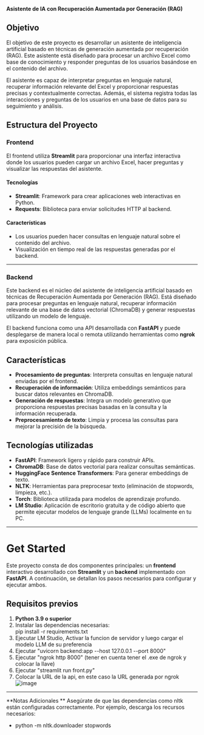 **Asistente de IA con Recuperación Aumentada por Generación (RAG)**

## **Objetivo**  
El objetivo de este proyecto es desarrollar un asistente de inteligencia artificial basado en técnicas de generación aumentada por recuperación (RAG). Este asistente está diseñado para procesar un archivo Excel como base de conocimiento y responder preguntas de los usuarios basándose en el contenido del archivo.  

El asistente es capaz de interpretar preguntas en lenguaje natural, recuperar información relevante del Excel y proporcionar respuestas precisas y contextualmente correctas. Además, el sistema registra todas las interacciones y preguntas de los usuarios en una base de datos para su seguimiento y análisis.  


## **Estructura del Proyecto**  

### **Frontend**  
El frontend utiliza **Streamlit** para proporcionar una interfaz interactiva donde los usuarios pueden cargar un archivo Excel, hacer preguntas y visualizar las respuestas del asistente.

#### **Tecnologías**  
- **Streamlit**: Framework para crear aplicaciones web interactivas en Python.
- **Requests**: Biblioteca para enviar solicitudes HTTP al backend.

#### **Características**  
- Los usuarios pueden hacer consultas en lenguaje natural sobre el contenido del archivo.
- Visualización en tiempo real de las respuestas generadas por el backend.
---
### **Backend**  
Este backend es el núcleo del asistente de inteligencia artificial basado en técnicas de Recuperación Aumentada por Generación (RAG). Está diseñado para procesar preguntas en lenguaje natural, recuperar información relevante de una base de datos vectorial (ChromaDB) y generar respuestas utilizando un modelo de lenguaje.  

El backend funciona como una API desarrollada con **FastAPI** y puede desplegarse de manera local o remota utilizando herramientas como **ngrok** para exposición pública. 

## **Características**  
- **Procesamiento de preguntas**: Interpreta consultas en lenguaje natural enviadas por el frontend.  
- **Recuperación de información**: Utiliza embeddings semánticos para buscar datos relevantes en ChromaDB.  
- **Generación de respuestas**: Integra un modelo generativo que proporciona respuestas precisas basadas en la consulta y la información recuperada.  
- **Preprocesamiento de texto**: Limpia y procesa las consultas para mejorar la precisión de la búsqueda.  

## **Tecnologías utilizadas**  
- **FastAPI**: Framework ligero y rápido para construir APIs.  
- **ChromaDB**: Base de datos vectorial para realizar consultas semánticas.  
- **HuggingFace Sentence Transformers**: Para generar embeddings de texto.  
- **NLTK**: Herramientas para preprocesar texto (eliminación de stopwords, limpieza, etc.).  
- **Torch**: Biblioteca utilizada para modelos de aprendizaje profundo.
- **LM Studio**: Aplicación de escritorio gratuita y de código abierto que permite ejecutar modelos de lenguaje grande (LLMs) localmente en tu PC.
---
# **Get Started**

Este proyecto consta de dos componentes principales: un **frontend** interactivo desarrollado con **Streamlit** y un **backend** implementado con **FastAPI**. A continuación, se detallan los pasos necesarios para configurar y ejecutar ambos.

## **Requisitos previos**  
1. **Python 3.9 o superior**  
2. Instalar las dependencias necesarias:  
   pip install -r requirements.txt
3. Ejecutar LM Studio, Activar la funcion de servidor y luego cargar el modelo LLM de su preferencia
4. Ejecutar "uvicorn backend:app --host 127.0.0.1 --port 8000"
5. Ejecutar "ngrok http 8000" (tener en cuenta tener el .exe de ngrok y colocar la llave)
6. Ejecutar "streamlit run front.py"
7. Colocar la URL de la api, en este caso la URL generada por ngrok
   ![image](https://github.com/user-attachments/assets/1806eb60-186c-4aab-864b-4e83c86bb6b2)

--- 
**Notas Adicionales **
Asegúrate de que las dependencias como nltk están configuradas correctamente. Por ejemplo, descarga los recursos necesarios:
- python -m nltk.downloader stopwords
